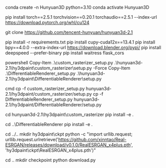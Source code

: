 conda create -n Hunyuan3D python=3.10
conda activate Hunyuan3D

pip install torch==2.5.1 torchvision==0.20.1 torchaudio==2.5.1 --index-url https://download.pytorch.org/whl/cu124
<!-- pip install termcolor transformers -->

git clone https://github.com/tencent-hunyuan/hunyuan3d-2.1

<!-- cd Hunyuan3D-2.1 -->
pip install -r requirements.txt
pip install cupy-cuda12x==13.4.1
pip install bpy==4.0.0 --extra-index-url https://download.blender.org/pypi/
pip install deepspeed --prefer-binary
pip install waitress flask_cors

<!-- cd .. -->
powershell
Copy-Item .\custom_rasterizer_setup.py .\hunyuan3d-2.1\hy3dpaint\custom_rasterizer\setup.py -Force
Copy-Item .\DifferentiableRenderer_setup.py .\hunyuan3d-2.1\hy3dpaint\DifferentiableRenderer\setup.py

cmd
cp -f custom_rasterizer_setup.py hunyuan3d-2.1/hy3dpaint/custom_rasterizer/setup.py
cp -f DifferentiableRenderer_setup.py hunyuan3d-2.1/hy3dpaint/DifferentiableRenderer/setup.py

cd hunyuan3d-2.1\hy3dpaint\custom_rasterizer
pip install -e .

cd ..\DifferentiableRenderer
pip install -e .

cd ../.. 
mkdir hy3dpaint\ckpt
python -c "import urllib.request; urllib.request.urlretrieve('https://github.com/xinntao/Real-ESRGAN/releases/download/v0.1.0/RealESRGAN_x4plus.pth', 'hy3dpaint\ckpt\RealESRGAN_x4plus.pth')"

cd ..
mkdir checkpoint
python download.py


<!-- - Go to [Hunyuan3D-dit-v2-1](https://huggingface.co/tencent/Hunyuan3D-2.1/tree/main/hunyuan3d-dit-v2-1) to download the model and place it under `checkpoint\Shape`.

- Go to [Hunyuan3D-paintpbr-v2-1](https://huggingface.co/tencent/Hunyuan3D-2.1/tree/main/hunyuan3d-paintpbr-v2-1) to download the model and place it under `checkpoint\Paint`. -->


<!-- wget https://github.com/xinntao/Real-ESRGAN/releases/download/v0.1.0/RealESRGAN_x4plus.pth -P hy3dpaint/ckpt -->

<!-- cd ../.. -->
<!-- cd hy3dpaint/DifferentiableRenderer -->
<!-- bash compile_mesh_painter.sh -->
<!-- cd ../.. -->

<!-- wget https://github.com/xinntao/Real-ESRGAN/releases/download/v0.1.0/RealESRGAN_x4plus.pth -P hy3dpaint/ckpt -->


<!-- conda activate Hunyuan3D
cd D:\model\3DMG\hunyuan3d-2.1\hy3dpaint\custom_rasterizer
C:\Program Files\Microsoft Visual Studio\2022\Community\VC\Tools\MSVC\14.44.35207\bin\Hostx64\x64
python setup.py install -->